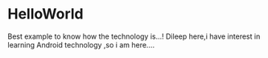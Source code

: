 # HelloWorld
Best example to know how the technology is...!
Dileep here,i have interest in learning Android technology ,so i am here....
